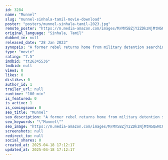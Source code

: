 ```yaml
---
id: 3284
name: "Munnel"
slug: "munnel-sinhala-tamil-movie-download"
poster: "posters/munnel-sinhala-tamil-2023.jpg"
remote_poster: "https://m.media-amazon.com/images/M/MV5BZjY2ZDkzNjMtNGQwNC00MzliLThhMzEtNjFiNDIzYmYwNjU0XkEyXkFqcGdeQXVyMTE4OTMyMjM1._V1_SX300.jpg"
original_language: "Sinhala, Tamil"
dubbed_in: null
released_date: "28 Jan 2023"
synopsis: "A former rebel returns home from military detention searching for his missing lover whose plight was yet to be revealed by the rebel's soothsaying mother."
type: "movie"
rating: "7.5"
imdbid: "tt26345536"
tmdbid: null
views: 0
likes: 0
dislikes: 0
author_id: 1
trailer_url: null
runtime: "100 min"
is_featured: 0
is_active: 1
is_comingsoon: 0
seo_title: "Munnel"
seo_description: "A former rebel returns home from military detention searching for his missing lover whose plight was yet to be revealed by the rebel's soothsaying mother."
seo_keywords: "\"Munnel\""
seo_image: "https://m.media-amazon.com/images/M/MV5BZjY2ZDkzNjMtNGQwNC00MzliLThhMzEtNjFiNDIzYmYwNjU0XkEyXkFqcGdeQXVyMTE4OTMyMjM1._V1_SX300.jpg"
screenshots: null
redirect_to: null
social_shares: 0
created_at: 2025-04-18 17:12:17
updated_at: 2025-04-18 17:12:17
---
```



